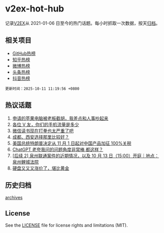 # v2ex-hot-hub

 记录[V2EX](https://www.v2ex.com/)从 2021-01-06 日至今的热门话题。每小时抓取一次数据，按天[归档](archives)。
 
 ## 相关项目

- [GitHub热榜](https://github.com/lonnyzhang423/github-hot-hub)
- [知乎热榜](https://github.com/lonnyzhang423/zhihu-hot-hub)
- [微博热榜](https://github.com/lonnyzhang423/weibo-hot-hub)
- [头条热榜](https://github.com/lonnyzhang423/toutiao-hot-hub)
- [抖音热榜](https://github.com/lonnyzhang423/douyin-hot-hub)


 `更新时间：2025-10-11 11:19:56 +0800`

## 热议话题

1. [申请的苹果电脑被老板截胡，我差点和人事吵起来](https://www.v2ex.com/t/1164285)
1. [各位 V 友，你们的手机流量是多少](https://www.v2ex.com/t/1164179)
1. [微信读书现在打拳也太严重了吧](https://www.v2ex.com/t/1164166)
1. [成都、西安选择那里比较好？](https://www.v2ex.com/t/1164189)
1. [美国总统特朗普决定从 11 月 1 日起对中国产品加征 100%关税](https://www.v2ex.com/t/1164338)
1. [ChatGPT
老夸我问的问题角度非常棒,都这样？](https://www.v2ex.com/t/1164222)
1. [[后续 2] 泉州联通案件的近期情况，以及 10 月 13 日（15:00）开庭｜地点：泉州鲤城法院](https://www.v2ex.com/t/1164270)
1. [硬盘又又又涨价了，堪比黄金](https://www.v2ex.com/t/1164165)

## 历史归档

[archives](archives)

## License

See the [LICENSE](LICENSE) file for license rights and limitations (MIT).

